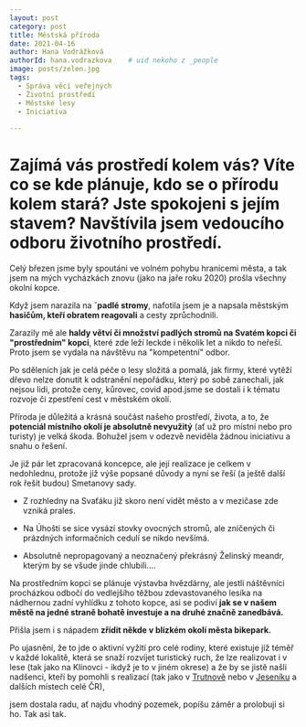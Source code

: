```yaml
---
layout: post
category: post
title: Městská příroda   
date: 2021-04-16
author: Hana Vodrážková
authorId: hana.vodrazkova    # uid nekoho z _people
image: posts/zelen.jpg
tags:
  - Správa věcí veřejných
  - Životní prostředí
  - Městské lesy
  - Iniciativa
  
---
```


# Zajímá vás prostředí kolem vás? Víte co se kde plánuje, kdo se o přírodu kolem stará? Jste spokojeni s jejím stavem? Navštívila jsem vedoucího odboru životního prostředí.


Celý březen jsme byly spoutáni ve volném pohybu hranicemi města, a tak jsem na mých vycházkách znovu (jako na jaře roku 2020) prošla všechny okolní kopce.

Když jsem narazila na ˇ**padlé stromy**, nafotila jsem je a napsala městským **hasičům, kteří obratem reagovali** a cesty zprůchodnili.

Zarazily mě ale **haldy větví či množství padlých stromů na Svatém kopci či "prostředním" kopci**, které zde leží leckde i několik let a nikdo to neřeší.
Proto jsem se vydala na návštěvu na "kompetentní" odbor.

Po sděleních jak je celá péče o lesy složitá a pomalá, jak firmy, které vytěží dřevo nelze donutit k odstranění nepořádku, který po sobě zanechali, jak nejsou lidi, 
protože ceny, kůrovec, covid apod.jsme se dostali i k tématu rozvoje či zpestření cest v městském okolí.

Příroda je důležitá a krásná součást našeho prostředí, života, a to, že **potenciál místního okolí je absolutně nevyužitý** (ať už pro místní nebo pro turisty) je velká škoda.
Bohužel jsem v odezvě neviděla žádnou iniciativu a snahu o řešení.

Je již pár let zpracovaná koncepce, ale její realizace je celkem v nedohlednu, protože již výše popsané důvody a nyní se řeší (a ještě další rok řešit budou) Smetanovy sady.

* Z rozhledny na Svaťáku již skoro není vidět město a v mezičase zde vzniká prales. 

* Na Úhošti se sice vysází stovky ovocných stromů, ale zničených či prázdných informačních cedulí se nikdo nevšímá.

* Absolutně nepropagovaný a neoznačený překrásný Želinský meandr, kterým by se všude jinde chlubili.... 

Na prostředním kopci se plánuje výstavba hvězdárny, ale jestli náštěvníci procházkou odbočí do vedlejšího těžbou zdevastovaného lesíka na nádhernou zadní vyhlídku z tohoto kopce, asi se podiví **jak se v našem městě na jedné straně bohatě investuje a na druhé značně zanedbává.**

Přišla jsem i s nápadem **zřídit někde v blízkém okolí města bikepark.** 

Po ujasnění, že to jde o aktivní vyžití pro celé rodiny, které existuje již téměř v každé lokalitě, která se snaží rozvíjet turistický ruch, že lze realizovat i v lese (tak jako na Klínovci - ikdyž je to v jiném okrese) a že by se jistě našli nadšenci, kteří by pomohli s realizací (tak jako v [Trutnově](http://trutnovtrails.cz/) nebo v [Jeseníku](https://www.jesenik.org/cz/volny-cas-v-jeseniku/92-lipovske-stezky.html) a dalších místech celé ČR), 

jsem dostala radu, ať najdu vhodný pozemek, popíšu záměr a prolobuji si ho. 
Tak asi tak.

 
